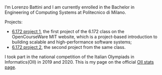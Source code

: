 I’m Lorenzo Battini and I  am currently enrolled in the Bachelor in
Engineering of Computing Systems at Politecnico di Milano. 

Projects:
- [6.172 project 1](https://github.com/Lbattini/6.172project1), the first project of the 6.172 class on the OpenCourseWare MIT website, which is a project-based
introduction to building scalable and high-performance software
systems;
- [6.172 project 2](https://github.com/Lbattini/6.172project2), the second project from the same class.

I took part in the national competition of the Italian Olympiads in Informatics(OII) in 2019 and 2020. This is my page on the official [OII stats page](https://stats.olinfo.it/contestant/f2e70e49d9c3bb0ccd25c6caa2d480ac/).
<!---
Lbattini/Lbattini is a ✨ special ✨ repository because its `README.md` (this file) appears on your GitHub profile.
You can click the Preview link to take a look at your changes.
--->
